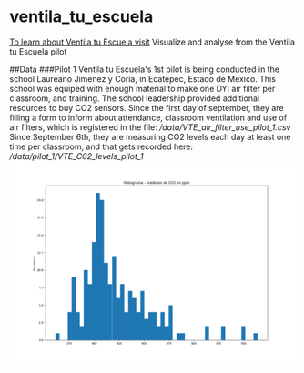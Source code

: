 # ventila_tu_escuela
[To learn about Ventila tu Escuela visit](https://www.ventilatuescuela.org)
Visualize and analyse from the Ventila tu Escuela pilot

##Data
###Pilot 1
Ventila tu Escuela's 1st pilot is being conducted in the school Laureano Jimenez y Coria, in Ecatepec, Estado de Mexico.
This school was equiped with enough material to make one DYI air filter per classroom, and training. The school leadership provided additional resources to buy CO2 sensors. 
Since the first day of september, they are filling a form to inform about attendance, classroom ventilation and use of air filters, which is registered in the file:
*/data/VTE_air_filter_use_pilot_1.csv*
Since September 6th, they are measuring CO2 levels each day at least one time per classroom, and that gets recorded here:
*/data/pilot_1/VTE_C02_levels_pilot_1*
![alt text](graphs/histogram_co2_pilot_1.png)
